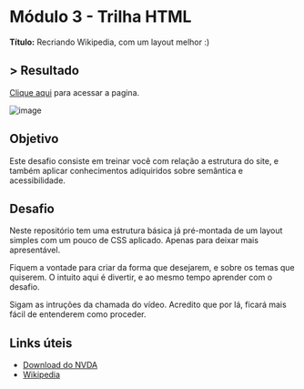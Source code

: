 # Módulo 3 - Trilha HTML

**Título:** Recriando Wikipedia, com um layout melhor :)

## > Resultado
[Clique aqui](https://thamyresarm.github.io/dio-formacao-html-web/Desafio-Projeto-3/index.html) para acessar a pagina.

![image](https://user-images.githubusercontent.com/24790794/193871482-53d7755f-acd9-496f-b0e2-823e76533ce9.png)

## Objetivo
Este desafio consiste em treinar você com relação a estrutura do site, e também aplicar conhecimentos adiquiridos sobre semântica e acessibilidade.

## Desafio
Neste repositório tem uma estrutura básica já pré-montada de um layout simples com um pouco de CSS aplicado. Apenas para deixar mais apresentável.

Fiquem a vontade para criar da forma que desejarem, e sobre os temas que quiserem. O intuito aqui é divertir, e ao mesmo tempo aprender com o desafio.

Sigam as intruções da chamada do vídeo. Acredito que por lá, ficará mais fácil de entenderem como proceder.

## Links úteis
- [Download do NVDA](https://www.nvaccess.org/download/)
- [Wikipedia](https://pt.wikipedia.org/)


